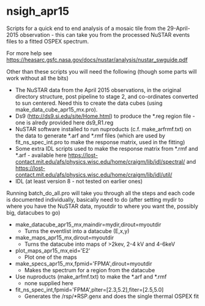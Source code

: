# nsigh_apr15
Scripts for a quick end to end analysis of a mosaic tile from the 29-April-2015 observation - this can take you from the processed NuSTAR events files to a fitted OSPEX spectrum.

For more help see https://heasarc.gsfc.nasa.gov/docs/nustar/analysis/nustar_swguide.pdf

Other than these scripts you will need the following (though some parts will work without all the bits)
  - The NuSTAR data from the April 2015 observations, in the original directory structure, post pipeline to stage 2, and co-ordinates converted to sun centered. Need this to create the data cubes (using make_data_cube_apr15_mx.pro).
  - Ds9 (http://ds9.si.edu/site/Home.html) to produce the *.reg region file - one is alredy provided here ds9_R1.reg
  - NuSTAR software installed to run nuproducts (c.f. make_arfrmf.txt) on the data to generate *.arf and *.rmf files (which are used by fit_ns_spec_int.pro to make the response matrix, used in the fitting)
  - Some extra IDL scripts used to make the response matrix from *.rmf and *.arf - available here https://lost-contact.mit.edu/afs/physics.wisc.edu/home/craigm/lib/idl/spectral/ and https://lost-contact.mit.edu/afs/physics.wisc.edu/home/craigm/lib/idl/util/
  - IDL (at least version 8 - not tested on earlier ones)
 
Running batch_do_all.pro will take you through all the steps and each code is documented individually, basically need to do (after setting mydir to where you have the NuSTAR data, myoutdir to where you want the, possibly big, datacubes to go)
  - make_datacube_apr15_mx,maindir=mydir,dirout=myoutdir       
    - Turns the eventlist into a datacube (E,x,y)
  - make_maps_apr15_mx,dirout=myoutdir              
    - Turns the datacube into maps of >2kev, 2-4 kV and 4-6keV
  - plot_maps_apr15_mx,eid='E2'  
    - Plot one of the maps
  - make_specs_apr15_mx,fpmid='FPMA',dirout=myoutdir 
    - Makes the spectrum for a region from the datacube 
  - Use nuproducts (make_arfmf.txt) to make the *.arf and *.rmf
    - none supplied here 
  - fit_ns_spec_int,fpmid='FPMA',plter=[2.3,5.2],fiter=[2.5,5.0]
    - Generates the /rsp/*RSP.genx and does the single thermal OSPEX fit 
  


